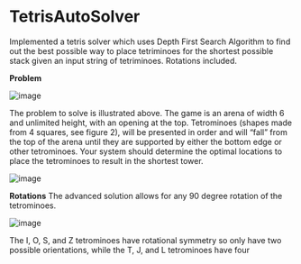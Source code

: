 # TetrisAutoSolver
Implemented a tetris solver which uses Depth First Search Algorithm to find out the best possible way to place tetriminoes for the shortest possible stack given an input string of tetriminoes. Rotations included.

**Problem**

![image](https://user-images.githubusercontent.com/61396956/123648148-9ed14500-d820-11eb-9176-926af711971d.png)

The problem to solve is illustrated above. The game is an arena of width 6 and unlimited height,
with an opening at the top. Tetrominoes (shapes made from 4 squares, see figure 2), will be
presented in order and will “fall” from the top of the arena until they are supported by either the
bottom edge or other tetrominoes. Your system should determine the optimal locations to place
the tetrominoes to result in the shortest tower.

![image](https://user-images.githubusercontent.com/61396956/123648290-bc9eaa00-d820-11eb-8b2d-09883d46fbf4.png)


**Rotations**
The advanced solution allows for any 90 degree rotation of the tetrominoes.

![image](https://user-images.githubusercontent.com/61396956/123648414-d63ff180-d820-11eb-9ee5-c59411fd96e1.png)

The I, O, S, and Z tetrominoes have rotational symmetry so only have two possible orientations,
while the T, J, and L tetrominoes have four
